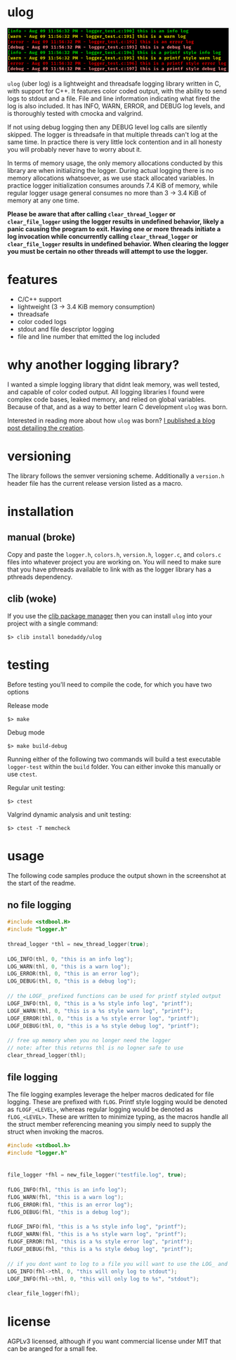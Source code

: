 # ulog

![](./docs/example.png)

`ulog` (uber log) is a lightweight and threadsafe logging library written in C, with support for C++. It features color coded output, with the ability to send logs to stdout and a file. File and line information indicating what fired the log is also included. It has INFO, WARN, ERROR, and DEBUG log levels, and is thoroughly tested with cmocka and valgrind. 

If not using debug logging then any DEBUG level log calls are silently skipped. The logger is threadsafe in that multiple threads can't log at the same time. In practice there is very little lock contention and in all honesty you will probably never have to worry about it.

In terms of memory usage, the only memory allocations conducted by this library are when initializing the logger. During actual logging there is no memory allocations whatsoever, as we use stack allocated variables. In practice logger initialization consumes arounds 7.4 KiB of memory, while regular logger usage general consumes no more than 3 -> 3.4 KiB of memory at any one time.

**Please be aware that after calling `clear_thread_logger` or `clear_file_logger` using the logger results in undefined behavior, likely a panic causing the program to exit. Having one or more threads initiate a log invocation while concurrently calling `clear_thread_logger` or `clear_file_logger` results in undefined behavior. When clearing the logger you must be certain no other threads will attempt to use the logger.**

# features

* C/C++ support
* lightweight (3 -> 3.4 KiB memory consumption)
* threadsafe
* color coded logs
* stdout and file descriptor logging
* file and line number that emitted the log included

# why another logging library?

I wanted a simple logging library that didnt leak memory, was well tested, and capable of color coded output. All logging libraries I found were complex code bases, leaked memory, and relied on global variables. Because of that, and as a way to better learn C development `ulog` was born.

Interested in reading more about how `ulog` was born? [I published a blog post detailing the creation](https://bonedaddy.io/blog/misc/ulog_lightweight_threadsafe/).

# versioning

The library follows the semver versioning scheme. Additionally a `version.h` header file has the current release version listed as a macro.

# installation

## manual (broke)

Copy and paste the `logger.h`, `colors.h`, `version.h`, `logger.c`, and `colors.c` files into whatever project you are working on. You will need to make sure that you have pthreads available to link with as the logger library has a pthreads dependency.

## clib (woke)

If you use the [clib package manager](https://github.com/clibs/clib) then you can install `ulog` into your project with a single command:

```shell
$> clib install bonedaddy/ulog
```

# testing

Before testing you'll need to compile the code, for which you have two options

Release mode

```shell
$> make
```

Debug mode

```shell
$> make build-debug
```

Running either of the following two commands will build a test executable `logger-test` within the `build` folder. You can either invoke this manually or use `ctest`.

Regular unit testing:

```shell
$> ctest
```

Valgrind dynamic analysis and unit testing:

```shell
$> ctest -T memcheck
```

# usage

The following code samples produce the output shown in the screenshot at the start of the readme.

## no file logging

```C
#include <stdbool.H>
#include "logger.h"

thread_logger *thl = new_thread_logger(true);

LOG_INFO(thl, 0, "this is an info log");
LOG_WARN(thl, 0, "this is a warn log");
LOG_ERROR(thl, 0, "this is an error log");
LOG_DEBUG(thl, 0, "this is a debug log");

// the LOGF_ prefixed functions can be used for printf styled output
LOGF_INFO(thl, 0, "this is a %s style info log", "printf");
LOGF_WARN(thl, 0, "this is a %s style warn log", "printf");
LOGF_ERROR(thl, 0, "this is a %s style error log", "printf");
LOGF_DEBUG(thl, 0, "this is a %s style debug log", "printf");

// free up memory when you no longer need the logger
// note: after this returns thl is no logner safe to use
clear_thread_logger(thl);
```

## file logging

The file logging examples leverage the helper macros dedicated for file logging. These are prefixed with `fLOG`. Printf style logging would be denoted as `fLOGF_<LEVEL>`, whereas regular logging would be denoted as `fLOG_<LEVEL>`. These are written to minimize typing, as the macros handle all the struct member referencing meaning you simply need to supply the struct when invoking the macros.

```C
#include <stdbool.h>
#include "logger.h"


file_logger *fhl = new_file_logger("testfile.log", true);

fLOG_INFO(fhl, "this is an info log");
fLOG_WARN(fhl, "this is a warn log");
fLOG_ERROR(fhl, "this is an error log");
fLOG_DEBUG(fhl, "this is a debug log");

fLOGF_INFO(fhl, "this is a %s style info log", "printf");
fLOGF_WARN(fhl, "this is a %s style warn log", "printf");
fLOGF_ERROR(fhl, "this is a %s style error log", "printf");
fLOGF_DEBUG(fhl, "this is a %s style debug log", "printf");

// if you dont want to log to a file you will want to use the LOG_ and LOGF_ macros
LOG_INFO(fhl->thl, 0, "this will only log to stdout");
LOGF_INFO(fhl->thl, 0, "this will only log to %s", "stdout");

clear_file_logger(fhl);
```

# license

AGPLv3 licensed, although if you want commercial license under MIT that can be aranged for a small fee.